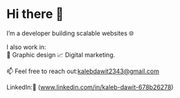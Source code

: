  # Hi there 👋 

I’m a developer building scalable websites 🌐   
       
I also work in:   
🎨 Graphic design 
📈 Digital marketing.
  
📫 Feel free to reach out:[kalebdawit2343@gmail.com](mailto:kalebdawit2343@gmail.com) 

LinkedIn:🔗 (www.linkedin.com/in/kaleb-dawit-678b26278)
   
